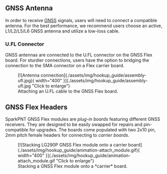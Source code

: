 ## GNSS Antenna
In order to receive [GNSS](https://en.wikipedia.org/wiki/Satellite_navigation "Global Navigation Satellite System") signals, users will need to connect a compatible antenna. For the best performance, we recommend users choose an active, L1/L2/L5/L6 GNSS antenna and utilize a low-loss cable.



### U.FL Connector
GNSS antennas are connected to the U.FL connector on the GNSS Flex board. For sturdier connections, users have the option to bridging the connection to the SMA connector on a Flex carrier board.


<figure markdown>
[![Antenna connection](./assets/img/hookup_guide/assembly-ufl.jpg){ width="400" }](./assets/img/hookup_guide/assembly-ufl.jpg "Click to enlarge")
<figcaption markdown>Attaching an U.FL cable to the GNSS Flex board.</figcaption>
</figure>



## GNSS Flex Headers
SparkPNT GNSS Flex modules are *plug-in boards* featuring different GNSS receivers. They are designed to be easily swapped for repairs and pin-compatible for upgrades. The boards come populated with two 2x10 pin, 2mm pitch female headers for connecting to *carrier boards*.


<figure markdown>
[![Stacking LG290P GNSS Flex module onto a carrier board](./assets/img/hookup_guide/animation-attach_module.gif){ width="400" }](./assets/img/hookup_guide/animation-attach_module.gif "Click to enlarge")
<figcaption markdown>Stacking a GNSS Flex module onto a *carrier* board.</figcaption>
</figure>
